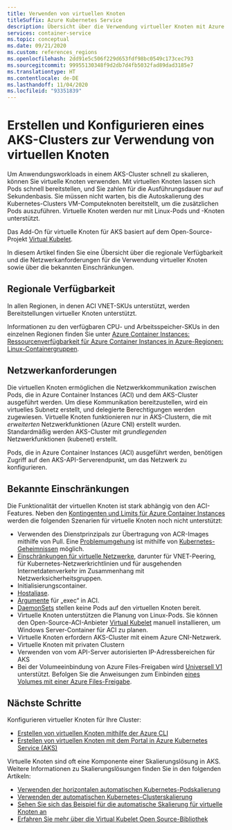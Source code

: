 ```yaml
---
title: Verwenden von virtuellen Knoten
titleSuffix: Azure Kubernetes Service
description: Übersicht über die Verwendung virtueller Knoten mit Azure Kubernetes Service (AKS)
services: container-service
ms.topic: conceptual
ms.date: 09/21/2020
ms.custom: references_regions
ms.openlocfilehash: 2dd91e5c506f229d653fdf98bc0549c173cec793
ms.sourcegitcommit: 99955130348f9d2db7d4fb5032fad89dad3185e7
ms.translationtype: HT
ms.contentlocale: de-DE
ms.lasthandoff: 11/04/2020
ms.locfileid: "93351839"
---
```

# <a name="create-and-configure-an-azure-kubernetes-services-aks-cluster-to-use-virtual-nodes"></a>Erstellen und Konfigurieren eines AKS-Clusters zur Verwendung von virtuellen Knoten

Um Anwendungsworkloads in einem AKS-Cluster schnell zu skalieren, können Sie virtuelle Knoten verwenden. Mit virtuellen Knoten lassen sich Pods schnell bereitstellen, und Sie zahlen für die Ausführungsdauer nur auf Sekundenbasis. Sie müssen nicht warten, bis die Autoskalierung des Kubernetes-Clusters VM-Computeknoten bereitstellt, um die zusätzlichen Pods auszuführen. Virtuelle Knoten werden nur mit Linux-Pods und -Knoten unterstützt.

Das Add-On für virtuelle Knoten für AKS basiert auf dem Open-Source-Projekt [Virtual Kubelet][virtual-kubelet-repo].

In diesem Artikel finden Sie eine Übersicht über die regionale Verfügbarkeit und die Netzwerkanforderungen für die Verwendung virtueller Knoten sowie über die bekannten Einschränkungen.

## <a name="regional-availability"></a>Regionale Verfügbarkeit

In allen Regionen, in denen ACI VNET-SKUs unterstützt, werden Bereitstellungen virtueller Knoten unterstützt.

Informationen zu den verfügbaren CPU- und Arbeitsspeicher-SKUs in den einzelnen Regionen finden Sie unter [Azure Container Instances: Ressourcenverfügbarkeit für Azure Container Instances in Azure-Regionen: Linux-Containergruppen](../container-instances/container-instances-region-availability.md#linux-container-groups).

## <a name="network-requirements"></a>Netzwerkanforderungen

Die virtuellen Knoten ermöglichen die Netzwerkkommunikation zwischen Pods, die in Azure Container Instances (ACI) und dem AKS-Cluster ausgeführt werden. Um diese Kommunikation bereitzustellen, wird ein virtuelles Subnetz erstellt, und delegierte Berechtigungen werden zugewiesen. Virtuelle Knoten funktionieren nur in AKS-Clustern, die mit *erweiterten* Netzwerkfunktionen (Azure CNI) erstellt wurden. Standardmäßig werden AKS-Cluster mit *grundlegenden* Netzwerkfunktionen (kubenet) erstellt.

Pods, die in Azure Container Instances (ACI) ausgeführt werden, benötigen Zugriff auf den AKS-API-Serverendpunkt, um das Netzwerk zu konfigurieren.

## <a name="known-limitations"></a>Bekannte Einschränkungen

Die Funktionalität der virtuellen Knoten ist stark abhängig von den ACI-Features. Neben den [Kontingenten und Limits für Azure Container Instances](../container-instances/container-instances-quotas.md) werden die folgenden Szenarien für virtuelle Knoten noch nicht unterstützt:

* Verwenden des Dienstprinzipals zur Übertragung von ACR-Images mithilfe von Pull. Eine [Problemumgehung](https://github.com/virtual-kubelet/azure-aci/blob/master/README.md#private-registry) ist mithilfe von [Kubernetes-Geheimnissen](https://kubernetes.io/docs/tasks/configure-pod-container/pull-image-private-registry/#create-a-secret-by-providing-credentials-on-the-command-line) möglich.
* [Einschränkungen für virtuelle Netzwerke](../container-instances/container-instances-vnet.md), darunter für VNET-Peering, für Kubernetes-Netzwerkrichtlinien und für ausgehenden Internetdatenverkehr im Zusammenhang mit Netzwerksicherheitsgruppen.
* Initialisierungscontainer.
* [Hostaliase](https://kubernetes.io/docs/concepts/services-networking/add-entries-to-pod-etc-hosts-with-host-aliases/).
* [Argumente](../container-instances/container-instances-exec.md#restrictions) für „exec“ in ACI.
* [DaemonSets](concepts-clusters-workloads.md#statefulsets-and-daemonsets) stellen keine Pods auf den virtuellen Knoten bereit.
* Virtuelle Knoten unterstützen die Planung von Linux-Pods. Sie können den Open-Source-ACI-Anbieter [Virtual Kubelet](https://github.com/virtual-kubelet/azure-aci) manuell installieren, um Windows Server-Container für ACI zu planen.
* Virtuelle Knoten erfordern AKS-Cluster mit einem Azure CNI-Netzwerk.
* Virtuelle Knoten mit privaten Clustern
* Verwenden von vom API-Server autorisierten IP-Adressbereichen für AKS
* Bei der Volumeeinbindung von Azure Files-Freigaben wird [Universell V1](../storage/common/storage-account-overview.md#types-of-storage-accounts) unterstützt. Befolgen Sie die Anweisungen zum Einbinden [eines Volumes mit einer Azure Files-Freigabe](azure-files-volume.md).

## <a name="next-steps"></a>Nächste Schritte

Konfigurieren virtueller Knoten für Ihre Cluster:

- [Erstellen von virtuellen Knoten mithilfe der Azure CLI](virtual-nodes-cli.md)
- [Erstellen von virtuellen Knoten mit dem Portal in Azure Kubernetes Service (AKS)](virtual-nodes-portal.md)

Virtuelle Knoten sind oft eine Komponente einer Skalierungslösung in AKS. Weitere Informationen zu Skalierungslösungen finden Sie in den folgenden Artikeln:

- [Verwenden der horizontalen automatischen Kubernetes-Podskalierung][aks-hpa]
- [Verwenden der automatischen Kubernetes-Clusterskalierung][aks-cluster-autoscaler]
- [Sehen Sie sich das Beispiel für die automatische Skalierung für virtuelle Knoten an][virtual-node-autoscale]
- [Erfahren Sie mehr über die Virtual Kubelet Open Source-Bibliothek][virtual-kubelet-repo]

<!-- LINKS - external -->
[aks-hpa]: tutorial-kubernetes-scale.md
[aks-cluster-autoscaler]: ./cluster-autoscaler.md
[virtual-node-autoscale]: https://github.com/Azure-Samples/virtual-node-autoscale
[virtual-kubelet-repo]: https://github.com/virtual-kubelet/virtual-kubelet
